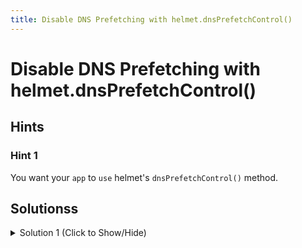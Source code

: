 ```yaml
---
title: Disable DNS Prefetching with helmet.dnsPrefetchControl()
---
```


# Disable DNS Prefetching with helmet.dnsPrefetchControl()

## Hints

### Hint 1
You want your `app` to `use` helmet's `dnsPrefetchControl()` method.

## Solutionss

<details><summary>Solution 1 (Click to Show/Hide)</summary>

In the `myApp.js` file add `app.use(helmet.dnsPrefetchControl());` under the eighth instructions.

**Note:** Be sure to submit the link to the **live demo** of your project.
</details>
